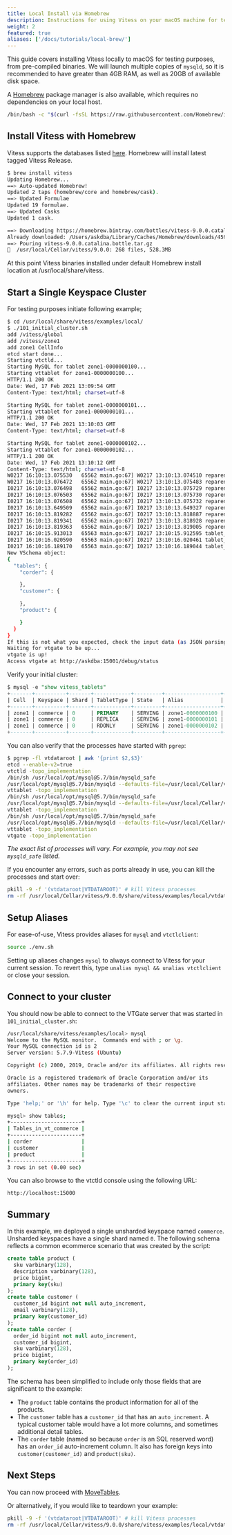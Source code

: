 ```yaml
---
title: Local Install via Homebrew
description: Instructions for using Vitess on your macOS machine for testing purposes
weight: 2
featured: true
aliases: ['/docs/tutorials/local-brew/']
---
```


This guide covers installing Vitess locally to macOS for testing purposes, from pre-compiled binaries. We will launch multiple copies of `mysqld`, so it is recommended to have greater than 4GB RAM, as well as 20GB of available disk space.

A [Homebrew](https://brew.sh/) package manager is also available, which requires no dependencies on your local host.

```bash
/bin/bash -c "$(curl -fsSL https://raw.githubusercontent.com/Homebrew/install/HEAD/install.sh)"
```

## Install Vitess with Homebrew

Vitess supports the databases listed [here](../../../overview/supported-databases/). Homebrew will install latest tagged Vitess Release.

```bash
$ brew install vitess
Updating Homebrew...
==> Auto-updated Homebrew!
Updated 2 taps (homebrew/core and homebrew/cask).
==> Updated Formulae
Updated 19 formulae.
==> Updated Casks
Updated 1 cask.

==> Downloading https://homebrew.bintray.com/bottles/vitess-9.0.0.catalina.bottle.tar.gz
Already downloaded: /Users/askdba/Library/Caches/Homebrew/downloads/45991b27589a191910e89a1ce529fcdaa694bb5f36b99f1b20146f8f0fc3ee6d--vitess-9.0.0.catalina.bottle.tar.gz
==> Pouring vitess-9.0.0.catalina.bottle.tar.gz
🍺  /usr/local/Cellar/vitess/9.0.0: 268 files, 528.3MB
```
At this point Vitess binaries installed under default Homebrew install location at /usr/local/share/vitess.

## Start a Single Keyspace Cluster

For testing purposes initiate following example;
```bash
$ cd /usr/local/share/vitess/examples/local/
$ ./101_initial_cluster.sh
add /vitess/global
add /vitess/zone1
add zone1 CellInfo
etcd start done...
Starting vtctld...
Starting MySQL for tablet zone1-0000000100...
Starting vttablet for zone1-0000000100...
HTTP/1.1 200 OK
Date: Wed, 17 Feb 2021 13:09:54 GMT
Content-Type: text/html; charset=utf-8

Starting MySQL for tablet zone1-0000000101...
Starting vttablet for zone1-0000000101...
HTTP/1.1 200 OK
Date: Wed, 17 Feb 2021 13:10:03 GMT
Content-Type: text/html; charset=utf-8

Starting MySQL for tablet zone1-0000000102...
Starting vttablet for zone1-0000000102...
HTTP/1.1 200 OK
Date: Wed, 17 Feb 2021 13:10:12 GMT
Content-Type: text/html; charset=utf-8
W0217 16:10:13.075530   65562 main.go:67] W0217 13:10:13.074510 reparent.go:188] primary-elect tablet zone1-0000000100 is not the shard primary, proceeding anyway as -force was used
W0217 16:10:13.076472   65562 main.go:67] W0217 13:10:13.075483 reparent.go:194] primary-elect tablet zone1-0000000100 is not a primary in the shard, proceeding anyway as -force was used
I0217 16:10:13.076498   65562 main.go:67] I0217 13:10:13.075729 reparent.go:225] resetting replication on tablet zone1-0000000102
I0217 16:10:13.076503   65562 main.go:67] I0217 13:10:13.075730 reparent.go:225] resetting replication on tablet zone1-0000000101
I0217 16:10:13.076508   65562 main.go:67] I0217 13:10:13.075732 reparent.go:225] resetting replication on tablet zone1-0000000100
I0217 16:10:13.649509   65562 main.go:67] I0217 13:10:13.649327 reparent.go:244] initializing primary on zone1-0000000100
I0217 16:10:13.819282   65562 main.go:67] I0217 13:10:13.818887 reparent.go:277] populating reparent journal on new primary zone1-0000000100
I0217 16:10:13.819341   65562 main.go:67] I0217 13:10:13.818928 reparent.go:284] initializing replica zone1-0000000101
I0217 16:10:13.819363   65562 main.go:67] I0217 13:10:13.819005 reparent.go:284] initializing replica zone1-0000000102
I0217 16:10:15.913013   65563 main.go:67] I0217 13:10:15.912595 tablet_executor.go:240] Received DDL request. strategy=direct
I0217 16:10:16.020590   65563 main.go:67] I0217 13:10:16.020461 tablet_executor.go:240] Received DDL request. strategy=direct
I0217 16:10:16.189170   65563 main.go:67] I0217 13:10:16.189044 tablet_executor.go:240] Received DDL request. strategy=direct
New VSchema object:
{
  "tables": {
    "corder": {

    },
    "customer": {

    },
    "product": {

    }
  }
}
If this is not what you expected, check the input data (as JSON parsing will skip unexpected fields).
Waiting for vtgate to be up...
vtgate is up!
Access vtgate at http://askdba:15001/debug/status
```
Verify your initial cluster:
```sql
$ mysql -e "show vitess_tablets"
+-------+----------+-------+------------+---------+------------------+-----------+----------------------+
| Cell  | Keyspace | Shard | TabletType | State   | Alias            | Hostname  | MasterTermStartTime  |
+-------+----------+-------+------------+---------+------------------+-----------+----------------------+
| zone1 | commerce | 0     | PRIMARY    | SERVING | zone1-0000000100 | localhost | 2021-02-17T13:10:13Z |
| zone1 | commerce | 0     | REPLICA    | SERVING | zone1-0000000101 | localhost |                      |
| zone1 | commerce | 0     | RDONLY     | SERVING | zone1-0000000102 | localhost |                      |
+-------+----------+-------+------------+---------+------------------+-----------+----------------------+
```
You can also verify that the processes have started with `pgrep`:

```bash
$ pgrep -fl vtdataroot | awk '{print $2,$3}'
etcd --enable-v2=true
vtctld -topo_implementation
/bin/sh /usr/local/opt/mysql@5.7/bin/mysqld_safe
/usr/local/opt/mysql@5.7/bin/mysqld --defaults-file=/usr/local/Cellar/vitess/9.0.0/share/vitess/examples/local/vtdataroot/vt_0000000100/my.cnf
vttablet -topo_implementation
/bin/sh /usr/local/opt/mysql@5.7/bin/mysqld_safe
/usr/local/opt/mysql@5.7/bin/mysqld --defaults-file=/usr/local/Cellar/vitess/9.0.0/share/vitess/examples/local/vtdataroot/vt_0000000101/my.cnf
vttablet -topo_implementation
/bin/sh /usr/local/opt/mysql@5.7/bin/mysqld_safe
/usr/local/opt/mysql@5.7/bin/mysqld --defaults-file=/usr/local/Cellar/vitess/9.0.0/share/vitess/examples/local/vtdataroot/vt_0000000102/my.cnf
vttablet -topo_implementation
vtgate -topo_implementation
```

_The exact list of processes will vary. For example, you may not see `mysqld_safe` listed._

If you encounter any errors, such as ports already in use, you can kill the processes and start over:

```bash
pkill -9 -f '(vtdataroot|VTDATAROOT)' # kill Vitess processes
rm -rf /usr/local/Cellar/vitess/9.0.0/share/vitess/examples/local/vtdataroot
```

## Setup Aliases

For ease-of-use, Vitess provides aliases for `mysql` and `vtctlclient`:

```bash
source ./env.sh
```

Setting up aliases changes `mysql` to always connect to Vitess for your current session. To revert this, type `unalias mysql && unalias vtctlclient` or close your session.

## Connect to your cluster

You should now be able to connect to the VTGate server that was started in `101_initial_cluster.sh`:

```bash
/usr/local/share/vitess/examples/local> mysql
Welcome to the MySQL monitor.  Commands end with ; or \g.
Your MySQL connection id is 2
Server version: 5.7.9-Vitess (Ubuntu)

Copyright (c) 2000, 2019, Oracle and/or its affiliates. All rights reserved.

Oracle is a registered trademark of Oracle Corporation and/or its
affiliates. Other names may be trademarks of their respective
owners.

Type 'help;' or '\h' for help. Type '\c' to clear the current input statement.

mysql> show tables;
+-----------------------+
| Tables_in_vt_commerce |
+-----------------------+
| corder                |
| customer              |
| product               |
+-----------------------+
3 rows in set (0.00 sec)
```

You can also browse to the vtctld console using the following URL:

```text
http://localhost:15000
```

## Summary

In this example, we deployed a single unsharded keyspace named `commerce`. Unsharded keyspaces have a single shard named `0`. The following schema reflects a common ecommerce scenario that was created by the script:

```sql
create table product (
  sku varbinary(128),
  description varbinary(128),
  price bigint,
  primary key(sku)
);
create table customer (
  customer_id bigint not null auto_increment,
  email varbinary(128),
  primary key(customer_id)
);
create table corder (
  order_id bigint not null auto_increment,
  customer_id bigint,
  sku varbinary(128),
  price bigint,
  primary key(order_id)
);
```

The schema has been simplified to include only those fields that are significant to the example:

* The `product` table contains the product information for all of the products.
* The `customer` table has a `customer_id` that has an `auto_increment`. A typical customer table would have a lot more columns, and sometimes additional detail tables.
* The `corder` table (named so because `order` is an SQL reserved word) has an `order_id` auto-increment column. It also has foreign keys into `customer(customer_id)` and `product(sku)`.

## Next Steps

You can now proceed with [MoveTables](../../user-guides/migration/move-tables).

Or alternatively, if you would like to teardown your example:

```bash
pkill -9 -f '(vtdataroot|VTDATAROOT)' # kill Vitess processes
rm -rf /usr/local/Cellar/vitess/9.0.0/share/vitess/examples/local/vtdataroot
```
